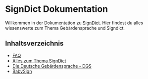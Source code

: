 # SignDict Dokumentation

Willkommen in der Dokumentation zu [SignDict](https://signdict.org). Hier findest du alles wissenswerte zum Thema Gebärdensprache und Signdict.

## Inhaltsverzeichnis

* [FAQ](faq.md)
* [Alles zum Thema SignDict](signdict.md)
* [Die Deutsche Gebärdensprache - DGS](dgs.md)
* [BabySign](babysign.md)
